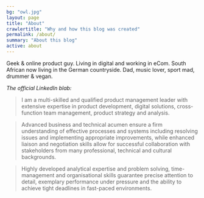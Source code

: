 ```yaml
---
bg: "owl.jpg"
layout: page
title: "About"
crawlertitle: "Why and how this blog was created"
permalink: /about/
summary: "About this blog"
active: about
---
```


Geek & online product guy. Living in digital and working in eCom. South African now living in the German countryside. Dad, music lover, sport mad, drummer & vegan.

*The official LinkedIn blab:*

> I am a multi-skilled and qualified product management leader with extensive expertise in product development, digital solutions, cross-function team management, product strategy and analysis.

> Advanced business and technical acumen ensure a firm understanding of effective processes and systems including resolving issues and implementing appropriate improvements, while enhanced liaison and negotiation skills allow for successful collaboration with stakeholders from many professional, technical and cultural backgrounds.

> Highly developed analytical expertise and problem solving, time-management and organisational skills guarantee precise attention to detail, exemplary performance under pressure and the ability to achieve tight deadlines in fast-paced environments.


